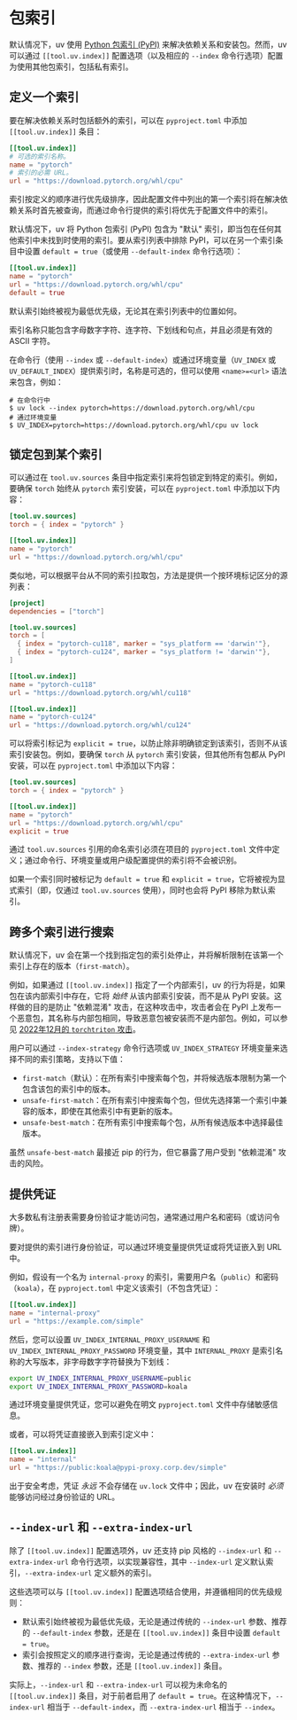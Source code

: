 # 包索引

默认情况下，uv 使用 [Python 包索引 (PyPI)](https://pypi.org) 来解决依赖关系和安装包。然而，uv 可以通过 `[[tool.uv.index]]` 配置选项（以及相应的 `--index` 命令行选项）配置为使用其他包索引，包括私有索引。

## 定义一个索引

要在解决依赖关系时包括额外的索引，可以在 `pyproject.toml` 中添加 `[[tool.uv.index]]` 条目：

```toml
[[tool.uv.index]]
# 可选的索引名称。
name = "pytorch"
# 索引的必需 URL。
url = "https://download.pytorch.org/whl/cpu"
```

索引按定义的顺序进行优先级排序，因此配置文件中列出的第一个索引将在解决依赖关系时首先被查询，而通过命令行提供的索引将优先于配置文件中的索引。

默认情况下，uv 将 Python 包索引 (PyPI) 包含为 "默认" 索引，即当包在任何其他索引中未找到时使用的索引。要从索引列表中排除 PyPI，可以在另一个索引条目中设置 `default = true`（或使用 `--default-index` 命令行选项）：

```toml
[[tool.uv.index]]
name = "pytorch"
url = "https://download.pytorch.org/whl/cpu"
default = true
```

默认索引始终被视为最低优先级，无论其在索引列表中的位置如何。

索引名称只能包含字母数字字符、连字符、下划线和句点，并且必须是有效的 ASCII 字符。

在命令行（使用 `--index` 或 `--default-index`）或通过环境变量（`UV_INDEX` 或 `UV_DEFAULT_INDEX`）提供索引时，名称是可选的，但可以使用 `<name>=<url>` 语法来包含，例如：

```shell
# 在命令行中
$ uv lock --index pytorch=https://download.pytorch.org/whl/cpu
# 通过环境变量
$ UV_INDEX=pytorch=https://download.pytorch.org/whl/cpu uv lock
```

## 锁定包到某个索引

可以通过在 `tool.uv.sources` 条目中指定索引来将包锁定到特定的索引。例如，要确保 `torch` 始终从 `pytorch` 索引安装，可以在 `pyproject.toml` 中添加以下内容：

```toml
[tool.uv.sources]
torch = { index = "pytorch" }

[[tool.uv.index]]
name = "pytorch"
url = "https://download.pytorch.org/whl/cpu"
```

类似地，可以根据平台从不同的索引拉取包，方法是提供一个按环境标记区分的源列表：

```toml title="pyproject.toml"
[project]
dependencies = ["torch"]

[tool.uv.sources]
torch = [
  { index = "pytorch-cu118", marker = "sys_platform == 'darwin'"},
  { index = "pytorch-cu124", marker = "sys_platform != 'darwin'"},
]

[[tool.uv.index]]
name = "pytorch-cu118"
url = "https://download.pytorch.org/whl/cu118"

[[tool.uv.index]]
name = "pytorch-cu124"
url = "https://download.pytorch.org/whl/cu124"
```

可以将索引标记为 `explicit = true`，以防止除非明确锁定到该索引，否则不从该索引安装包。例如，要确保 `torch` 从 `pytorch` 索引安装，但其他所有包都从 PyPI 安装，可以在 `pyproject.toml` 中添加以下内容：

```toml
[tool.uv.sources]
torch = { index = "pytorch" }

[[tool.uv.index]]
name = "pytorch"
url = "https://download.pytorch.org/whl/cpu"
explicit = true
```

通过 `tool.uv.sources` 引用的命名索引必须在项目的 `pyproject.toml` 文件中定义；通过命令行、环境变量或用户级配置提供的索引将不会被识别。

如果一个索引同时被标记为 `default = true` 和 `explicit = true`，它将被视为显式索引（即，仅通过 `tool.uv.sources` 使用），同时也会将 PyPI 移除为默认索引。

## 跨多个索引进行搜索

默认情况下，uv 会在第一个找到指定包的索引处停止，并将解析限制在该第一个索引上存在的版本（`first-match`）。

例如，如果通过 `[[tool.uv.index]]` 指定了一个内部索引，uv 的行为将是，如果包在该内部索引中存在，它将 _始终_ 从该内部索引安装，而不是从 PyPI 安装。这样做的目的是防止 "依赖混淆" 攻击，在这种攻击中，攻击者会在 PyPI 上发布一个恶意包，其名称与内部包相同，导致恶意包被安装而不是内部包。例如，可以参见 [2022年12月的 `torchtriton` 攻击](https://pytorch.org/blog/compromised-nightly-dependency/)。

用户可以通过 `--index-strategy` 命令行选项或 `UV_INDEX_STRATEGY` 环境变量来选择不同的索引策略，支持以下值：

- `first-match`（默认）：在所有索引中搜索每个包，并将候选版本限制为第一个包含该包的索引中的版本。
- `unsafe-first-match`：在所有索引中搜索每个包，但优先选择第一个索引中兼容的版本，即使在其他索引中有更新的版本。
- `unsafe-best-match`：在所有索引中搜索每个包，从所有候选版本中选择最佳版本。

虽然 `unsafe-best-match` 最接近 pip 的行为，但它暴露了用户受到 "依赖混淆" 攻击的风险。

## 提供凭证

大多数私有注册表需要身份验证才能访问包，通常通过用户名和密码（或访问令牌）。

要对提供的索引进行身份验证，可以通过环境变量提供凭证或将凭证嵌入到 URL 中。

例如，假设有一个名为 `internal-proxy` 的索引，需要用户名（`public`）和密码（`koala`），在 `pyproject.toml` 中定义该索引（不包含凭证）：

```toml
[[tool.uv.index]]
name = "internal-proxy"
url = "https://example.com/simple"
```

然后，您可以设置 `UV_INDEX_INTERNAL_PROXY_USERNAME` 和 `UV_INDEX_INTERNAL_PROXY_PASSWORD` 环境变量，其中 `INTERNAL_PROXY` 是索引名称的大写版本，非字母数字字符替换为下划线：

```sh
export UV_INDEX_INTERNAL_PROXY_USERNAME=public
export UV_INDEX_INTERNAL_PROXY_PASSWORD=koala
```

通过环境变量提供凭证，您可以避免在明文 `pyproject.toml` 文件中存储敏感信息。

或者，可以将凭证直接嵌入到索引定义中：

```toml
[[tool.uv.index]]
name = "internal"
url = "https://public:koala@pypi-proxy.corp.dev/simple"
```

出于安全考虑，凭证 _永远_ 不会存储在 `uv.lock` 文件中；因此，uv 在安装时 _必须_ 能够访问经过身份验证的 URL。

## `--index-url` 和 `--extra-index-url`

除了 `[[tool.uv.index]]` 配置选项外，uv 还支持 pip 风格的 `--index-url` 和 `--extra-index-url` 命令行选项，以实现兼容性，其中 `--index-url` 定义默认索引，`--extra-index-url` 定义额外的索引。

这些选项可以与 `[[tool.uv.index]]` 配置选项结合使用，并遵循相同的优先级规则：

- 默认索引始终被视为最低优先级，无论是通过传统的 `--index-url` 参数、推荐的 `--default-index` 参数，还是在 `[[tool.uv.index]]` 条目中设置 `default = true`。
- 索引会按照定义的顺序进行查询，无论是通过传统的 `--extra-index-url` 参数、推荐的 `--index` 参数，还是 `[[tool.uv.index]]` 条目。

实际上，`--index-url` 和 `--extra-index-url` 可以视为未命名的 `[[tool.uv.index]]` 条目，对于前者启用了 `default = true`。在这种情况下，`--index-url` 相当于 `--default-index`，而 `--extra-index-url` 相当于 `--index`。
